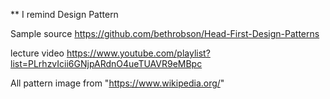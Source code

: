 ** I remind Design Pattern

Sample source
https://github.com/bethrobson/Head-First-Design-Patterns

lecture video
https://www.youtube.com/playlist?list=PLrhzvIcii6GNjpARdnO4ueTUAVR9eMBpc

All pattern image from "https://www.wikipedia.org/"

